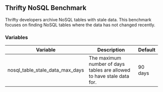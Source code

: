 ## Thrifty NoSQL Benchmark

Thrifty developers archive NoSQL tables with stale data. This benchmark focuses on finding NoSQL tables where the data has not changed recently.

### Variables

| Variable | Description | Default |
| - | - | - |
| nosql_table_stale_data_max_days | The maximum number of days tables are allowed to have stale data for. | 90 days |
